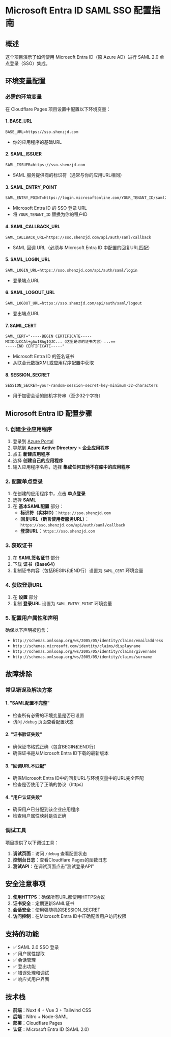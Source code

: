 # Microsoft Entra ID SAML SSO 配置指南

## 概述

这个项目演示了如何使用 Microsoft Entra ID（原 Azure AD）进行 SAML 2.0 单点登录（SSO）集成。

## 环境变量配置

### 必需的环境变量

在 Cloudflare Pages 项目设置中配置以下环境变量：

#### 1. BASE_URL

```
BASE_URL=https://sso.shenzjd.com
```

- 你的应用程序的基础URL

#### 2. SAML_ISSUER

```
SAML_ISSUER=https://sso.shenzjd.com
```

- SAML 服务提供商的标识符（通常与你的应用URL相同）

#### 3. SAML_ENTRY_POINT

```
SAML_ENTRY_POINT=https://login.microsoftonline.com/YOUR_TENANT_ID/saml2
```

- Microsoft Entra ID 的 SSO 登录 URL
- 将 `YOUR_TENANT_ID` 替换为你的租户ID

#### 4. SAML_CALLBACK_URL

```
SAML_CALLBACK_URL=https://sso.shenzjd.com/api/auth/saml/callback
```

- SAML 回调 URL（必须与 Microsoft Entra ID 中配置的回复URL匹配）

#### 5. SAML_LOGIN_URL

```
SAML_LOGIN_URL=https://sso.shenzjd.com/api/auth/saml/login
```

- 登录端点URL

#### 6. SAML_LOGOUT_URL

```
SAML_LOGOUT_URL=https://sso.shenzjd.com/api/auth/saml/logout
```

- 登出端点URL

#### 7. SAML_CERT

```
SAML_CERT="-----BEGIN CERTIFICATE-----
MIIDdzCCAl+gAwIBAgIQJC...（这里是你的证书内容）...==
-----END CERTIFICATE-----"
```

- Microsoft Entra ID 的签名证书
- 从联合元数据XML或应用程序配置中获取

#### 8. SESSION_SECRET

```
SESSION_SECRET=your-random-session-secret-key-minimum-32-characters
```

- 用于加密会话的随机字符串（至少32个字符）

## Microsoft Entra ID 配置步骤

### 1. 创建企业应用程序

1. 登录到 [Azure Portal](https://portal.azure.com)
2. 导航到 **Azure Active Directory** > **企业应用程序**
3. 点击 **新建应用程序**
4. 选择 **创建自己的应用程序**
5. 输入应用程序名称，选择 **集成任何其他不在库中的应用程序**

### 2. 配置单点登录

1. 在创建的应用程序中，点击 **单点登录**
2. 选择 **SAML**
3. 在 **基本SAML配置** 部分：
   - **标识符（实体ID）**：`https://sso.shenzjd.com`
   - **回复URL（断言使用者服务URL）**：`https://sso.shenzjd.com/api/auth/saml/callback`
   - **登录URL**：`https://sso.shenzjd.com`

### 3. 获取证书

1. 在 **SAML签名证书** 部分
2. 下载 **证书（Base64）**
3. 复制证书内容（包括BEGIN和END行）设置为 `SAML_CERT` 环境变量

### 4. 获取登录URL

1. 在 **设置** 部分
2. 复制 **登录URL** 设置为 `SAML_ENTRY_POINT` 环境变量

### 5. 配置用户属性和声明

确保以下声明被包含：

- `http://schemas.xmlsoap.org/ws/2005/05/identity/claims/emailaddress`
- `http://schemas.microsoft.com/identity/claims/displayname`
- `http://schemas.xmlsoap.org/ws/2005/05/identity/claims/givenname`
- `http://schemas.xmlsoap.org/ws/2005/05/identity/claims/surname`

## 故障排除

### 常见错误及解决方案

#### 1. "SAML配置不完整"

- 检查所有必需的环境变量是否已设置
- 访问 `/debug` 页面查看配置状态

#### 2. "证书验证失败"

- 确保证书格式正确（包含BEGIN和END行）
- 确保证书是从Microsoft Entra ID下载的最新版本

#### 3. "回调URL不匹配"

- 确保Microsoft Entra ID中的回复URL与环境变量中的URL完全匹配
- 检查是否使用了正确的协议（https）

#### 4. "用户认证失败"

- 确保用户已分配到该企业应用程序
- 检查用户属性映射是否正确

### 调试工具

项目提供了以下调试工具：

1. **调试页面**：访问 `/debug` 查看配置状态
2. **控制台日志**：查看Cloudflare Pages的函数日志
3. **测试API**：在调试页面点击"测试登录API"

## 安全注意事项

1. **使用HTTPS**：确保所有URL都使用HTTPS协议
2. **证书安全**：定期更新SAML证书
3. **会话安全**：使用强随机的SESSION_SECRET
4. **访问控制**：在Microsoft Entra ID中正确配置用户访问权限

## 支持的功能

- ✅ SAML 2.0 SSO 登录
- ✅ 用户属性提取
- ✅ 会话管理
- ✅ 登出功能
- ✅ 错误处理和调试
- ✅ 响应式用户界面

## 技术栈

- **前端**：Nuxt 4 + Vue 3 + Tailwind CSS
- **后端**：Nitro + Node-SAML
- **部署**：Cloudflare Pages
- **认证**：Microsoft Entra ID (SAML 2.0)
